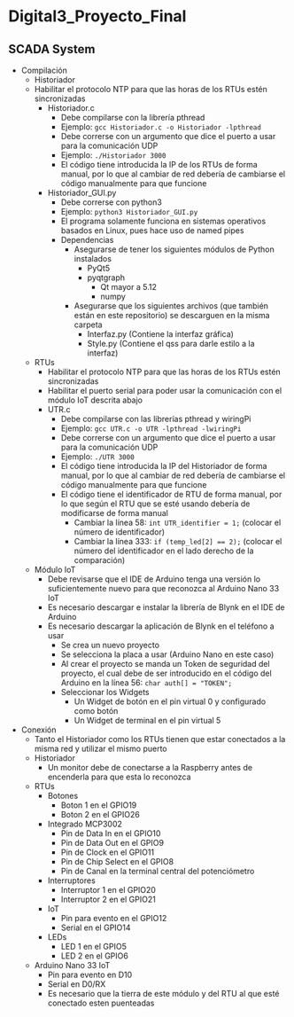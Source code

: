 # Digital3_Proyecto_Final
## SCADA System
- Compilación
  - Historiador
  - Habilitar el protocolo NTP para que las horas de los RTUs estén sincronizadas
    - Historiador.c
      - Debe compilarse con la librería pthread
      - Ejemplo: `gcc Historiador.c -o Historiador -lpthread`
      - Debe correrse con un argumento que dice el puerto a usar para la comunicación UDP
      - Ejemplo: `./Historiador 3000`
      - El código tiene introducida la IP de los RTUs de forma manual, por lo que al cambiar de red debería de cambiarse el código manualmente para que funcione
    - Historiador_GUI.py
      - Debe correrse con python3
      - Ejemplo: `python3 Historiador_GUI.py`
      - El programa solamente funciona en sistemas operativos basados en Linux, pues hace uso de named pipes
      - Dependencias
        - Asegurarse de tener los siguientes módulos de Python instalados
          - PyQt5
          - pyqtgraph
            - Qt mayor a 5.12
            - numpy
        - Asegurarse que los siguientes archivos (que también están en este repositorio) se descarguen en la misma carpeta
          - Interfaz.py (Contiene la interfaz gráfica)
          - Style.py (Contiene el qss para darle estilo a la interfaz)
  - RTUs
    - Habilitar el protocolo NTP para que las horas de los RTUs estén sincronizadas
    - Habilitar el puerto serial para poder usar la comunicación con el módulo IoT descrita abajo
    - UTR.c
      - Debe compilarse con las librerías pthread y wiringPi
      - Ejemplo: `gcc UTR.c -o UTR -lpthread -lwiringPi`
      - Debe correrse con un argumento que dice el puerto a usar para la comunicación UDP
      - Ejemplo: `./UTR 3000`
      - El código tiene introducida la IP del Historiador de forma manual, por lo que al cambiar de red debería de cambiarse el código manualmente para que funcione
      - El código tiene el identificador de RTU de forma manual, por lo que según el RTU que se esté usando debería de modificarse de forma manual
        - Cambiar la línea 58: `int UTR_identifier = 1;` (colocar el número de identificador)
        - Cambiar la línea 333: `if (temp_led[2] == 2);` (colocar el número del identificador en el lado derecho de la comparación)
  - Módulo IoT
    - Debe revisarse que el IDE de Arduino tenga una versión lo suficientemente nuevo para que reconozca al Arduino Nano 33 IoT
    - Es necesario descargar e instalar la librería de Blynk en el IDE de Arduino
    - Es necesario descargar la aplicación de Blynk en el teléfono a usar
      - Se crea un nuevo proyecto
      - Se selecciona la placa a usar (Arduino Nano en este caso)
      - Al crear el proyecto se manda un Token de seguridad del proyecto, el cual debe de ser introducido en el código del Arduino en la línea 56: `char auth[] = "TOKEN";`
      - Seleccionar los Widgets
        - Un Widget de botón en el pin virtual 0 y configurado como botón
        - Un Widget de terminal en el pin virtual 5
- Conexión
  - Tanto el Historiador como los RTUs tienen que estar conectados a la misma red y utilizar el mismo puerto
  - Historiador
    - Un monitor debe de conectarse a la Raspberry antes de encenderla para que esta lo reconozca
  - RTUs
    - Botones
      - Boton 1 en el GPIO19
      - Boton 2 en el GPIO26
    - Integrado MCP3002
      - Pin de Data In en el GPIO10
      - Pin de Data Out en el GPIO9
      - Pin de Clock en el GPIO11
      - Pin de Chip Select en el GPIO8
      - Pin de Canal en la terminal central del potenciómetro
    - Interruptores
      - Interruptor 1 en el GPIO20
      - Interruptor 2 en el GPIO21
    - IoT
      - Pin para evento en el GPIO12
      - Serial en el GPIO14
    - LEDs   
      - LED 1 en el GPIO5
      - LED 2 en el GPIO6
  - Arduino Nano 33 IoT
    - Pin para evento en D10
    - Serial en D0/RX
    - Es necesario que la tierra de este módulo y del RTU al que esté conectado esten puenteadas
